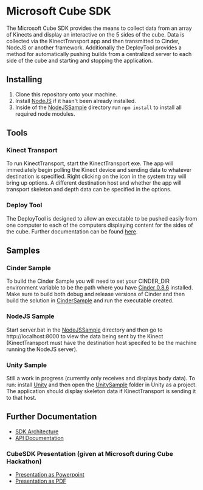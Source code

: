 Microsoft Cube SDK
===
The Microsoft Cube SDK provides the means to collect data from an array of Kinects and display an interactive on the 5 sides of the cube.  Data is collected via the KinectTransport app and then transmitted to Cinder, NodeJS or another framework.  Additionally the DeployTool provides a method for automatically pushing builds from a centralized server to each side of the cube and starting and stopping the application.

## Installing
 1. Clone this repository onto your machine.
 2. Install [NodeJS](http://nodejs.org/) if it hasn't been already installed.
 3. Inside of the [NodeJSSample](Samples/NodeJSSample/) directory run `npm install` to install all required node modules.

## Tools

### Kinect Transport
To run KinectTransport, start the KinectTransport exe.  The app will immediately begin polling the Kinect device and sending data to whatever destination is specified.  Right clicking on the icon in the system tray will bring up options.  A different destination host and whether the app will transport skeleton and depth data can be specified in the options.

### Deploy Tool
The DeployTool is designed to allow an executable to be pushed easily from one computer to each of the computers displaying content for the sides of the cube.  Further documentation can be found [here](DeployTool/).

## Samples

### Cinder Sample
To build the Cinder Sample you will need to set your CINDER_DIR environment variable to be the path where you have [Cinder 0.8.6](http://libcinder.org/download/) installed.  Make sure to build both debug and release versions of Cinder and then build the solution in [CinderSample](Samples/CinderSample/) and run the executable created.

### NodeJS Sample
Start server.bat in the [NodeJSSample](Samples/NodeJSSample/) directory and then go to http://localhost:8000 to view the data being sent by the Kinect (KinectTransport must have the destination host specifed to be the machine running the NodeJS server).

### Unity Sample
Still a work in progress (currently only receives and displays body data).  To run: install [Unity](http://unity3d.com/unity/download) and then open the [UnitySample](Samples/UnitySample/) folder in Unity as a project.  The application should display skeleton data if KinectTransport is sending it to that host.

## Further Documentation
* [SDK Architecture](docs/sdk_architecture.md)
* [API Documentation](docs/api_documentation.md)

### CubeSDK Presentation (given at Microsoft during Cube Hackathon)
* [Presentation as Powerpoint](docs/presentation/CubeSDK.pptx)
* [Presentation as PDF](docs/presentation/CubeSDK.pdf)
